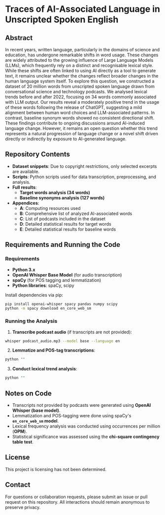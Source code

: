 # Traces of AI-Associated Language in Unscripted Spoken English

## Abstract
In recent years, written language, particularly in the domains of science and education, has undergone remarkable shifts in word usage. These changes are widely attributed to the growing influence of Large Language Models (LLMs), which frequently rely on a distinct and recognisable lexical style. While these shifts are often linked to using AI directly as a tool to generate text, it remains unclear whether the changes reflect broader changes in the human language system itself. To explore this question, we constructed a dataset of 20 million words from unscripted spoken language drawn from conversational science and technology podcasts. We analysed lexical trends before and after 2022, focusing on 34 words commonly associated with LLM output. Our results reveal a moderately positive trend in the usage of these words following the release of ChatGPT, suggesting a mild alignment between human word choices and LLM-associated patterns. In contrast, baseline synonym words showed no consistent directional shift. These findings contribute to ongoing discussions around AI-induced language change. However, it remains an open question whether this trend represents a natural progression of language change or a novel shift driven directly or indirectly by exposure to AI-generated language.

## Repository Contents
- **Dataset snippets**: Due to copyright restrictions, only selected excerpts are available.
- **Scripts**: Python scripts used for data transcription, preprocessing, and analysis.
- **Full results**:
  - **Target words analysis (34 words)**
  - **Baseline synonyms analysis (127 words)**
- **Appendices**:
  - **A**: Computing resources used
  - **B**: Comprehensive list of analyzed AI-associated words
  - **C**: List of podcasts included in the dataset
  - **D**: Detailed statistical results for target words
  - **E**: Detailed statistical results for baseline words

## Requirements and Running the Code

### Requirements
- **Python 3.x**
- **OpenAI Whisper Base Model** (for audio transcription)
- **spaCy** (for POS tagging and lemmatization)
- **Python libraries**: spaCy, scipy 

Install dependencies via pip:
```bash
pip install openai-whisper spacy pandas numpy scipy
python -m spacy download en_core_web_sm
```

### Running the Analysis

1. **Transcribe podcast audio** (if transcripts are not provided):
```bash
whisper podcast_audio.mp3 --model base --language en
```

2. **Lemmatize and POS-tag transcriptions**:
```bash
python ""
```

3. **Conduct lexical trend analysis**:
```bash
python ""
```

## Notes on Code
- Transcripts not provided by podcasts were generated using **OpenAI Whisper (base model)**.
- Lemmatization and POS-tagging were done using spaCy's **`en_core_web_sm` model**.
- Lexical frequency analysis was conducted using occurrences per million (**OPM**).
- Statistical significance was assessed using the **chi-square contingency table test**.

## License
This project is licensing has not been determined.

## Contact
For questions or collaboration requests, please submit an issue or pull request on this repository. All interactions should remain anonymous to preserve privacy.
